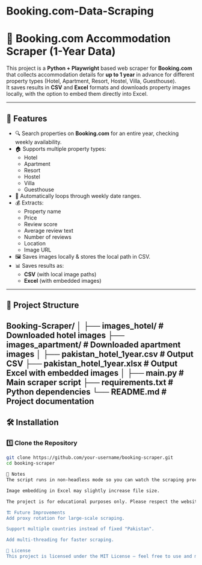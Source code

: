 # Booking.com-Data-Scraping

# 🏨 Booking.com Accommodation Scraper (1-Year Data)

This project is a **Python + Playwright** based web scraper for **Booking.com** that collects accommodation details for **up to 1 year** in advance for different property types (Hotel, Apartment, Resort, Hostel, Villa, Guesthouse).  
It saves results in **CSV** and **Excel** formats and downloads property images locally, with the option to embed them directly into Excel.

---

## 📌 Features

- 🔍 Search properties on **Booking.com** for an entire year, checking weekly availability.
- 🏠 Supports multiple property types:
  - Hotel  
  - Apartment  
  - Resort  
  - Hostel  
  - Villa  
  - Guesthouse
- 📅 Automatically loops through weekly date ranges.
- 💰 Extracts:
  - Property name
  - Price
  - Review score
  - Average review text
  - Number of reviews
  - Location
  - Image URL
- 🖼 Saves images locally & stores the local path in CSV.
- 📊 Saves results as:
  - **CSV** (with local image paths)
  - **Excel** (with embedded images)

---

## 📂 Project Structure
Booking-Scraper/
│
├── images_hotel/ # Downloaded hotel images
├── images_apartment/ # Downloaded apartment images
│
├── pakistan_hotel_1year.csv # Output CSV
├── pakistan_hotel_1year.xlsx # Output Excel with embedded images
│
├── main.py # Main scraper script
├── requirements.txt # Python dependencies
└── README.md # Project documentation
---

## 🛠 Installation

### 1️⃣ Clone the Repository
```bash
git clone https://github.com/your-username/booking-scraper.git
cd booking-scraper

📌 Notes
The script runs in non-headless mode so you can watch the scraping process.

Image embedding in Excel may slightly increase file size.

The project is for educational purposes only. Please respect the website's terms of service.

🏗 Future Improvements
Add proxy rotation for large-scale scraping.

Support multiple countries instead of fixed "Pakistan".

Add multi-threading for faster scraping.

📜 License
This project is licensed under the MIT License — feel free to use and modify it.


